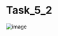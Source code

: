 # Task_5_2
![image](https://user-images.githubusercontent.com/90621009/176142698-e763fb2e-ec63-43ba-aa1c-fb11babb2b97.png)
